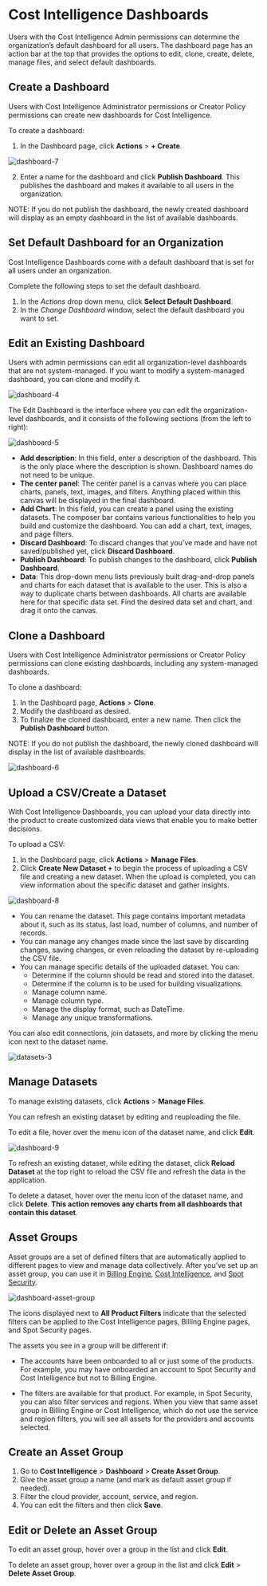 # Cost Intelligence Dashboards    

Users with the Cost Intelligence Admin permissions can determine the organization’s default dashboard for all users.  The dashboard page has an action bar at the top that provides the options to edit, clone, create, delete, manage files, and select default dashboards.     

## Create a Dashboard  

Users with Cost Intelligence Administrator permissions or Creator Policy permissions can create new dashboards for Cost Intelligence. 

To create a dashboard:   

1. In the Dashboard page, click **Actions** > **+ Create**.    

![dashboard-7](https://github.com/user-attachments/assets/a4c06695-1f6b-497a-9311-3acae5d9197e)

2. Enter a name for the dashboard and click **Publish Dashboard**. This publishes the dashboard and makes it available to all users in the organization.

NOTE: If you do not publish the dashboard, the newly created dashboard will display as an empty dashboard in the list of available dashboards.  

## Set Default Dashboard for an Organization

Cost Intelligence Dashboards come with a default dashboard that is set for all users under an organization.  

Complete the following steps to set the default dashboard.

1. In the _Actions_ drop down menu, click **Select Default Dashboard**.
2. In the _Change Dashboard_ window, select the default dashboard you want to set.

## Edit an Existing Dashboard    

Users with admin permissions can edit all organization-level dashboards that are not system-managed. If you want to modify a system-managed dashboard, you can clone and modify it.

![dashboard-4](https://github.com/spotinst/help/assets/106514736/72c9a54a-5292-47cd-b845-8097e802ad27)   

The Edit Dashboard is the interface where you can edit the organization-level dashboards, and it consists of the following sections (from the left to right):  

![dashboard-5](https://github.com/spotinst/help/assets/106514736/762309f4-7860-4eb3-b23d-c6e2f3c3ec56) 

* **Add description**: In this field, enter a description of the dashboard. This is the only place where the description is shown. Dashboard names do not need to be unique.  
* **The center panel**: The center panel is a canvas where you can place charts, panels, text, images, and filters. Anything placed within this canvas will be displayed in the final dashboard.  
* **Add Chart**: In this field, you can create a panel using the existing datasets. The composer bar contains various functionalities to help you build and customize the dashboard. You can add a chart, text, images, and page filters.   
* **Discard Dashboard**: To discard changes that you’ve made and have not saved/published yet, click **Discard Dashboard**.   
* **Publish Dashboard**: To publish changes to the dashboard, click **Publish Dashboard**.  
* **Data**: This drop-down menu lists previously built drag-and-drop panels and charts for each dataset that is available to the user. This is also a way to duplicate charts between dashboards. All charts are available here for that specific data set. Find the desired data set and chart, and drag it onto the canvas.  

## Clone a Dashboard   

Users with Cost Intelligence Administrator permissions or Creator Policy permissions can clone existing dashboards, including any system-managed dashboards. 

To clone a dashboard:   

1. In the Dashboard page, **Actions** > **Clone**.  
2. Modify the dashboard as desired.  
3. To finalize the cloned dashboard, enter a new name. Then click the **Publish Dashboard** button.   

NOTE: If you do not publish the dashboard, the newly cloned dashboard will display in the list of available dashboards.  

![dashboard-6](https://github.com/spotinst/help/assets/106514736/443f9293-861a-4ec1-943f-32d4f053099c)   

## Upload a CSV/Create a Dataset    

With Cost Intelligence Dashboards, you can upload your data directly into the product to create customized data views that enable you to make better decisions. 

To upload a CSV:    

1. In the Dashboard page, click **Actions** > **Manage Files**.  
2. Click **Create New Dataset +** to begin the process of uploading a CSV file and creating a new dataset. When the upload is completed, you can view information about the specific dataset and gather insights.

![dashboard-8](https://github.com/user-attachments/assets/910dc425-5e39-4b6f-9d73-06d064f1efce)

* You can rename the dataset. This page contains important metadata about it, such as its status, last load, number of columns, and number of records.  
* You can manage any changes made since the last save by discarding changes, saving changes, or even reloading the dataset by re-uploading the CSV file. 
* You can manage specific details of the uploaded dataset. You can:  
  - Determine if the column should be read and stored into the dataset.  
  - Determine if the column is to be used for building visualizations.   
  - Manage column name.  
  - Manage column type.  
  - Manage the display format, such as DateTime.  
  - Manage any unique transformations.    

You can also edit connections, join datasets, and more by clicking the menu icon next to the dataset name.  

![datasets-3](https://github.com/spotinst/help/assets/106514736/170e83b8-0e10-4982-a727-61934572eedb)   

## Manage Datasets  

To manage existing datasets, click **Actions** > **Manage Files**.  

You can refresh an existing dataset by editing and reuploading the file.

To edit a file, hover over the menu icon of the dataset name, and click **Edit**.

![dashboard-9](https://github.com/user-attachments/assets/baed5d91-9eb6-49f3-9cd5-ea4ba1241653)
  
To refresh an existing dataset, while editing the dataset, click **Reload Dataset** at the top right to reload the CSV file and refresh the data in the application. 

To delete a dataset, hover over the menu icon of the dataset name, and click **Delete**. **This action removes any charts from all dashboards that contain this dataset**. 

## Asset Groups

Asset groups are a set of defined filters that are automatically applied to different pages to view and manage data collectively. After you’ve set up an asset group, you can use it in [Billing Engine](billing-engine/), [Cost Intelligence](cost-intelligence/), and [Spot Security](spot-security/).

![dashboard-asset-group](https://github.com/user-attachments/assets/7546c0f8-1461-4dcf-afc5-a826531fa78f) 

The icons displayed next to **All Product Filters** indicate that the selected filters can be applied to the Cost Intelligence pages, Billing Engine pages, and Spot Security pages.

The assets you see in a group will be different if:

* The accounts have been onboarded to all or just some of the products. For example, you may have onboarded an account to Spot Security and Cost Intelligence but not to Billing Engine.

* The filters are available for that product. For example, in Spot Security, you can also filter services and regions. When you view that same asset group in Billing Engine or Cost Intelligence, which do not use the service and region filters, you will see all assets for the providers and accounts selected.

## Create an Asset Group

1. Go to **Cost Intelligence** > **Dashboard** > **Create Asset Group**.
2. Give the asset group a name (and mark as default asset group if needed).
3. Filter the cloud provider, account, service, and region.
4. You can edit the filters and then click **Save**.

## Edit or Delete an Asset Group

To edit an asset group, hover over a group in the list and click **Edit**.

To delete an asset group, hover over a group in the list and click **Edit** > **Delete Asset Group**.
  
